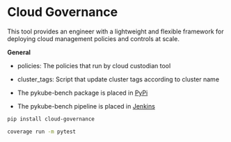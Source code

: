 # Cloud Governance
This tool provides an engineer with a lightweight and flexible framework for 
deploying cloud management policies and controls at scale.

**General**

* policies: The policies that run by cloud custodian tool
* cluster_tags: Script that update cluster tags according to cluster name

* The pykube-bench package is placed in [PyPi](TBD)
* The pykube-bench pipeline is placed in [Jenkins](TBD)



```bash
pip install cloud-governance
```


```bash
coverage run -m pytest
```
